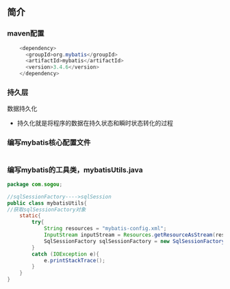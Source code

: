 ## 简介  
### maven配置  
```java
    <dependency>
      <groupId>org.mybatis</groupId>
      <artifactId>mybatis</artifactId>
      <version>3.4.6</version>
    </dependency>
```  
### 持久层  
数据持久化  
+ 持久化就是将程序的数据在持久状态和瞬时状态转化的过程  
### 编写mybatis核心配置文件  
```

```  
### 编写mybatis的工具类，mybatisUtils.java
```java
package com.sogou;

//sqlSessionFactory---->sqlSession
public class mybatisUtils{
//获取sqlSessionFactory对象
    static{
        try{
            String resources = "mybatis-config.xml";
            InputStream inputStream = Resources.getResourceAsStream(resources);
            SqlSessionFactory sqlSessionFactory = new SqlSessionFactoryBuilder().build(inputStream);    
        }
        catch (IOException e){
            e.printStackTrace();
        } 
    }
}





```
